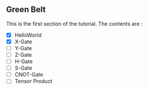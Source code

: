 ## Green Belt

This is the first section of the tutorial. The contents are :
- [x] HelloWorld
- [x] X-Gate
- [ ] Y-Gate
- [ ] Z-Gate
- [ ] H-Gate
- [ ] S-Gate
- [ ] CNOT-Gate
- [ ] Tensor Product